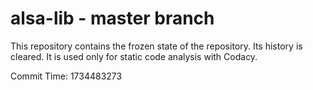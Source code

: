 # alsa-lib - master branch

This repository contains the frozen state of the repository.
Its history is cleared. It is used only for static code
analysis with Codacy.

Commit Time: 1734483273